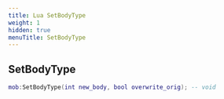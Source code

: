 ```yaml
---
title: Lua SetBodyType
weight: 1
hidden: true
menuTitle: SetBodyType
---
```

## SetBodyType
```lua
mob:SetBodyType(int new_body, bool overwrite_orig); -- void
```